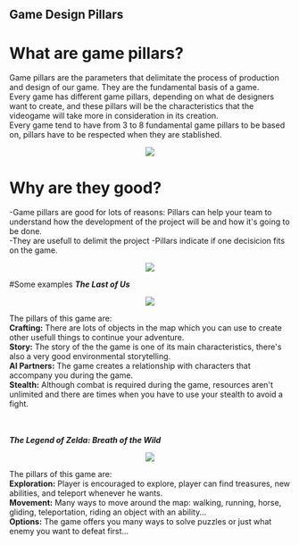 ## Game Design Pillars

# What are game pillars?
Game pillars are the parameters that delimitate the process of production and design of our game. They are the fundamental basis of a game. <br />
Every game has different game pillars, depending on what de designers want to create, and these pillars will be the characteristics that the videogame will take more in consideration in its creation. <br />
Every game tend to have from 3 to 8 fundamental game pillars to be based on, pillars have to be respected when they are stablished. 

<p align="center">
  <img src="https://static.wixstatic.com/media/8582ec_f097ac23895a4421af97640fb79786af~mv2.png/v1/fit/w_200%2Ch_200%2Cal_c/file.png"> 
</p>


# Why are they good?
-Game pillars are good for lots of reasons: Pillars can help your team to understand how the development of the project will be and how it's going to be done. <br />
-They are usefull to delimit the project
-Pillars indicate if one decisicion fits on the game.
<p align="center">
  <img src="https://i2.wp.com/onepathnetwork.com/wp-content/uploads/2018/02/pillars.jpg?fit=650%2C366&ssl=1">
</p>

#Some examples
***The Last of Us*** <br />
<p align="center">
  <img src="https://static.wikia.nocookie.net/videojuego/images/9/9e/TheLastOfUs.jpg/revision/latest?cb=20140325215038">
</p>
 
The pillars of this game are: <br />
**Crafting:** There are lots of objects in the map which you can use to create other usefull things to continue your adventure. <br />
**Story:** The story of the the game is one of its main characteristics, there's also a very good environmental storytelling. <br />
**AI Partners:** The game creates a relationship with characters that accompany you during the game. <br />
**Stealth:** Although combat is required during the game, resources aren't unlimited and there are times when you have to use your stealth to avoid a fight. <br /> <br /> <br />


***The Legend of Zelda: Breath of the Wild*** <br />
<p align="center">
  <img src="https://howlongtobeat.com/games/38019_The_Legend_of_Zelda_Breath_of_the_Wild.jpg"> 
</p>

The pillars of this game are: <br />
**Exploration:** Player is encouraged to explore, player can find treasures, new abilities, and teleport whenever he wants.<br />
**Movement:** Many ways to move around the map: walking, running, horse, gliding, teleportation, riding an object with an ability...<br />
**Options:** The game offers you many ways to solve puzzles or just what enemy you want to defeat first...<br /><br /><br />
